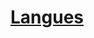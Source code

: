 ﻿---
!LinkItem
Link: languages_hd.md
NameLink: <!--NameLink-->[Langues](hd_languages.md)<!--/NameLink-->
Id: personnality_background_hd.md#langues
ParentLink: personnality_background_hd.md#personnalité-et-historique
Name: Langues
ParentName: Personnalité et Historique
Attributes: {}
AttributesDictionary: >+
  {}

---




# [Langues](hd_languages.md)



